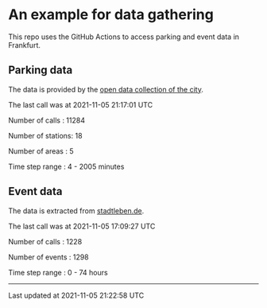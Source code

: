 # An example for data gathering

This repo uses the GitHub Actions to access parking and event data in Frankfurt.

## Parking data
The data is provided by the [open data collection of the city](https://www.offenedaten.frankfurt.de/).

The last call was at 2021-11-05 21:17:01 UTC

Number of calls   : 11284

Number of stations:    18

Number of areas   :     5

Time step range   :     4 -  2005 minutes


## Event data
The data is extracted from [stadtleben.de](https://stadtleben.de/frankfurt/).

The last call was at 2021-11-05 17:09:27 UTC

Number of calls   : 1228

Number of events  : 1298

Time step range   :    0 -   74 hours


----

Last updated at 2021-11-05 21:22:58 UTC
